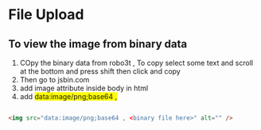 # File Upload

## To view the image from binary data

1. COpy the binary data from robo3t , To copy select some text and scroll at the bottom and press shift then click and copy
1. Then go to jsbin.com
1. add image attribute inside body in html
1. add <span style="background-color: #FFFF00">data:image/png;base64 , <binary file here></span>

```html

<img src="data:image/png;base64 , <binary file here>" alt="" />

```
